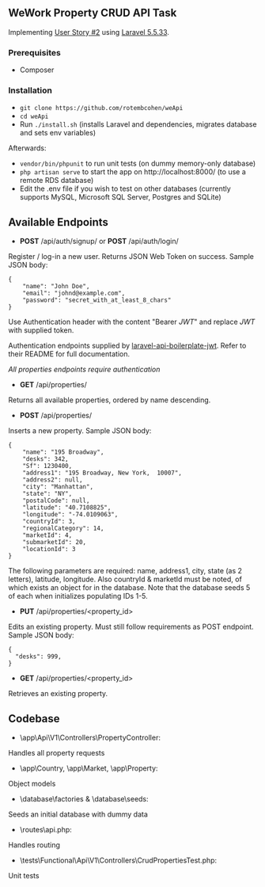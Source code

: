 ## WeWork Property CRUD API Task ##

Implementing [User Story #2](https://github.com/WeConnect/physical-systems-api-test/blob/master/docs/stories.md) using [Laravel 5.5.33](https://laravel.com/).

### Prerequisites ###
* Composer

### Installation ###

* `git clone https://github.com/rotembcohen/weApi`
* `cd weApi`
* Run `./install.sh` (installs Laravel and dependencies, migrates database and sets env variables)

Afterwards:
* `vendor/bin/phpunit` to run unit tests (on dummy memory-only database)
* `php artisan serve` to start the app on http://localhost:8000/ (to use a remote RDS database)
* Edit the .env file if you wish to test on other databases (currently supports MySQL, Microsoft SQL Server, Postgres and SQLite)

## Available Endpoints ##

* **POST** /api/auth/signup/ or **POST** /api/auth/login/

Register / log-in a new user. Returns JSON Web Token on success. Sample JSON body:
```
{
    "name": "John Doe",
    "email": "johnd@example.com",
    "password": "secret_with_at_least_8_chars"
}
```

Use Authentication header with the content "Bearer *JWT*" and replace *JWT* with supplied token.

Authentication endpoints supplied by [laravel-api-boilerplate-jwt](https://github.com/francescomalatesta/laravel-api-boilerplate-jwt). Refer to their README for full documentation.

*All properties endpoints require authentication*

* **GET** /api/properties/

Returns all available properties, ordered by name descending.

* **POST** /api/properties/

Inserts a new property. Sample JSON body:
```
{
    "name": "195 Broadway",
    "desks": 342,
    "Sf": 1230400,
    "address1": "195 Broadway, New York,  10007",
    "address2": null,
    "city": "Manhattan",
    "state": "NY",
    "postalCode": null,
    "latitude": "40.7108825",
    "longitude": "-74.0109063",
    "countryId": 3,
    "regionalCategory": 14,
    "marketId": 4,
    "submarketId": 20,
    "locationId": 3
}
```

The following parameters are required:
name, address1, city, state (as 2 letters), latitude, longitude.
Also countryId & marketId must be noted, of which exists an object for in the database.
Note that the database seeds 5 of each when initializes populating IDs 1-5.

* **PUT** /api/properties/<property_id>

Edits an existing property. Must still follow requirements as POST endpoint. Sample JSON body:
```
{
  "desks": 999,
}
```

* **GET** /api/properties/<property_id>

Retrieves an existing property.

## Codebase ##

* \app\Api\V1\Controllers\PropertyController:

Handles all property requests

* \app\Country, \app\Market, \app\Property:

Object models

* \database\factories & \database\seeds:

Seeds an initial database with dummy data

* \routes\api.php:

Handles routing

* \tests\Functional\Api\V1\Controllers\CrudPropertiesTest.php:

Unit tests